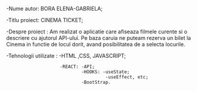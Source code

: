 -Nume autor: BORA ELENA-GABRIELA;

-Titlu proiect: CINEMA TICKET;

-Despre proiect : Am realizat o aplicatie care afiseaza filmele curente si o descriere cu ajutorul API-ului. Pe baza caruia ne puteam rezerva un bilet la Cinema in functie de locul dorit, avand posibilitatea de a selecta locurile.

-Tehnologii utilizate : -HTML
                        ,CSS,
					    JAVASCRIPT;
						
                        -REACT: -API;
                                -HOOKS: -useState;
                                         -useEffect, etc;
                                -BootStrap. 
								
       
